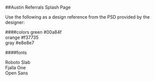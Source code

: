 ##Austin Referrals Splash Page

Use the following as a design reference from the PSD provided by the designer:

####colors
green #00a84f  
orange #f37735  
gray #e8e8e7


####fonts

Roboto Slab  
Fjalla One  
Open Sans  
